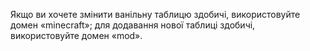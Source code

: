 Якщо ви хочете змінити ванільну таблицю здобичі, використовуйте домен «minecraft»; для додавання нової таблиці здобичі, використовуйте домен «mod».